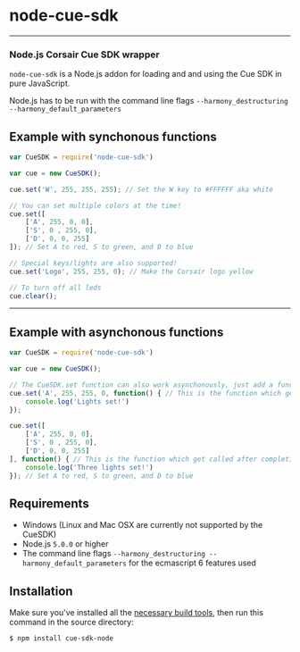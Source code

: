 node-cue-sdk
========
***
### Node.js Corsair Cue SDK wrapper
`node-cue-sdk` is a Node.js addon for loading and and using the Cue SDK in
pure JavaScript.

Node.js has to be run with the command line flags ```--harmony_destructuring --harmony_default_parameters```

Example with synchonous functions
-------

``` js
var CueSDK = require('node-cue-sdk')

var cue = new CueSDK();

cue.set('W', 255, 255, 255); // Set the W key to #FFFFFF aka white

// You can set multiple colors at the time!
cue.set([
    ['A', 255, 0, 0],
    ['S', 0 , 255, 0],
    ['D', 0, 0, 255]
]); // Set A to red, S to green, and D to blue

// Special keys/lights are also supported!
cue.set('Logo', 255, 255, 0); // Make the Corsair logo yellow

// To turn off all leds
cue.clear();

```
***
Example with asynchonous functions
-------

``` js
var CueSDK = require('node-cue-sdk')

var cue = new CueSDK();

// The CueSDK.set function can also work asynchonously, just add a function to the arguments and it'll be asynchonous
cue.set('A', 255, 255, 0, function() { // This is the function which get called after completion
    console.log('Lights set!')
});

cue.set([
    ['A', 255, 0, 0],
    ['S', 0 , 255, 0],
    ['D', 0, 0, 255]
], function() { // This is the function which get called after completion
    console.log('Three lights set!')
}); // Set A to red, S to green, and D to blue

```
Requirements
------------

 * Windows (Linux and Mac OSX are currently not supported by the CueSDK)
 * Node.js ```5.0.0``` or higher
 * The command line flags ```--harmony_destructuring --harmony_default_parameters``` for the ecmascript 6 features used

Installation
------------

Make sure you've installed all the [necessary build
tools](https://github.com/TooTallNate/node-gyp#installation),
then run this command in the source directory:

``` bash
$ npm install cue-sdk-node
```